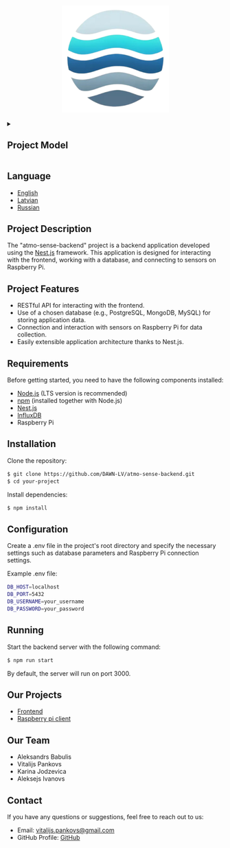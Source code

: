 <p align="center">
  <a href="https://github.com/DAWN-LV/aqm-backend" target="blank">
    <img src="https://github.com/DAWN-LV/aqm-backend/raw/master/src/common/images/Logo.png?raw=true" width="250" alt="AtmoSense Logo" />
  </a>
</p>

<details>
  <summary>
    <h2>Project Model</h2>
  </summary>

  <p align="center">
    <a href="https://lucid.app/lucidchart/f50687e3-ca8d-4006-92a6-79743d0dfecf/edit?view_items=Xv1Sjn5sZt9H&invitationId=inv_160e4e53-1fce-4aa5-a0ea-1828c28fd23f" target="blank">
      <img src="https://github.com/DAWN-LV/aqm-backend/raw/master/src/common/images/Model.png?raw=true" max-width="800" alt="Model"/>
      <img src="https://github.com/DAWN-LV/aqm-backend/raw/master/src/common/images/Stack.png?raw=true" max-width="800" alt="Stack"/>
    </a>
  </p>
</details>

## Language

- [English](README.md)
- [Latvian](README.lv.md)
- [Russian](README.ru.md)

## Project Description

The "atmo-sense-backend" project is a backend application developed using the [Nest.js](https://github.com/nestjs/nest) framework. This application is designed for interacting with the frontend, working with a database, and connecting to sensors on Raspberry Pi.

## Project Features

- RESTful API for interacting with the frontend.
- Use of a chosen database (e.g., PostgreSQL, MongoDB, MySQL) for storing application data.
- Connection and interaction with sensors on Raspberry Pi for data collection.
- Easily extensible application architecture thanks to Nest.js.

## Requirements

Before getting started, you need to have the following components installed:

- [Node.js](https://nodejs.org/en) (LTS version is recommended)
- [npm](https://www.npmjs.com/) (installed together with Node.js)
- [Nest.js](https://nestjs.com/)
- [InfluxDB](https://www.influxdata.com/)
- Raspberry Pi

## Installation

Clone the repository:

```bash
$ git clone https://github.com/DAWN-LV/atmo-sense-backend.git
$ cd your-project
```

Install dependencies:

```bash
$ npm install
```

## Configuration

Create a .env file in the project's root directory and specify the necessary settings such as database parameters and Raspberry Pi connection settings.

Example .env file:

```bash
DB_HOST=localhost
DB_PORT=5432
DB_USERNAME=your_username
DB_PASSWORD=your_password
```

## Running

Start the backend server with the following command:

```bash
$ npm run start
```

By default, the server will run on port 3000.

## Our Projects

- [Frontend](https://github.com/DAWN-LV/aqm-frontend)
- [Raspberry pi client](https://github.com/PepeWarrior69/aqm-sensor-client)

## Our Team
- Aleksandrs Babulis
- Vitalijs Pankovs
- Karina Jodzevica
- Aleksejs Ivanovs
## Contact
If you have any questions or suggestions, feel free to reach out to us:

- Email: vitalijs.pankovs@gmail.com
- GitHub Profile: [GitHub](https://github.com/DAWN-LV)

